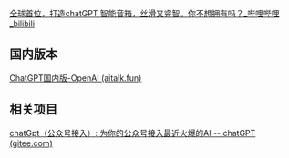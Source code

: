 [全球首位，打造chatGPT 智能音箱，丝滑又睿智。你不想拥有吗？_哔哩哔哩_bilibili](https://www.bilibili.com/video/BV11M411F7Ww/?spm_id_from=333.1007.tianma.7-2-24.click&vd_source=d5dcd9ecea5f54eff2a20a9e2ccc0fa0)


## 国内版本
[ChatGPT国内版-OpenAI (aitalk.fun)](http://chat-ai.aitalk.fun/)


## 相关项目
[chatGpt（公众号接入）: 为你的公众号接入最近火爆的AI -- chatGPT (gitee.com)](https://gitee.com/lmuiotctf/chat_wxmp)